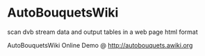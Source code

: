 # AutoBouquetsWiki
scan dvb stream data and output tables in a web page html format

AutoBouquetsWiki Online Demo @ http://autobouquets.awiki.org

